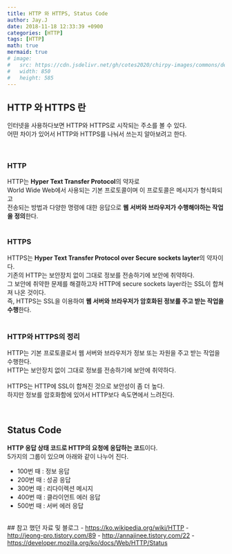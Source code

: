```yaml
---
title: HTTP 와 HTTPS, Status Code
author: Jay.J
date: 2018-11-18 12:33:39 +0900
categories: [HTTP]
tags: [HTTP]
math: true
mermaid: true
# image:
#   src: https://cdn.jsdelivr.net/gh/cotes2020/chirpy-images/commons/devices-mockup.png
#   width: 850
#   height: 585
---
```


## HTTP 와 HTTPS 란  
  
인터넷을 사용하다보면 HTTP와 HTTPS로 시작되는 주소를 볼 수 있다.    
어떤 차이가 있어서 HTTP와 HTTPS를 나눠서 쓰는지 알아보려고 한다.  

<br>

### HTTP
HTTP는 <b>Hyper Text Transfer Protocol</b>의 약자로  
World Wide Web에서 사용되는 기본 프로토콜이며 이 프로토콜은 메시지가 형식화되고  
전송되는 방법과 다양한 명령에 대한 응답으로 <b>웹 서버와 브라우저가 수행해야하는 작업을 정의</b>한다.  
<br>
  
### HTTPS
HTTPS는 <b>Hyper Text Transfer Protocol over Secure sockets layter</b>의 약자이다.  
기존의 HTTP는 보안장치 없이 그대로 정보를 전송하기에 보안에 취약하다.  
그 보안에 취약한 문제를 해결하고자 HTTP에 secure sockets layer라는 SSL이 합쳐져 나온 것이다.  
즉, HTTPS는 SSL을 이용하여 <b>웹 서버와 브라우저가 암호화된 정보를 주고 받는 작업을 수행</b>한다.  
<br>
  
### HTTP와 HTTPS의 정리
HTTP는 기본 프로토콜로서 웹 서버와 브라우저가 정보 또는 자원을 주고 받는 작업을 수행한다.  
HTTP는 보안장치 없이 그대로 정보를 전송하기에 보안에 취약하다.  
<br>
HTTPS는 HTTP에 SSL이 합쳐진 것으로 보안성이 좀 더 높다.  
하지만 정보를 암호화함에 있어서 HTTP보다 속도면에서 느려진다.

<br>
  
## Status Code
<b>HTTP 응답 상태 코드로 HTTP의 요청에 응답하는 코드</b>이다.  
5가지의 그룹이 있으며 아래와 같이 나누어 진다.  
- 100번 때 : 정보 응답
- 200번 때 : 성공 응답
- 300번 때 : 리다이렉션 메시지
- 400번 때 : 클라이언트 에러 응답
- 500번 때 : 서버 에러 응답

<br>
## 참고 했던 자료 및 블로그  
 - <a href="https://ko.wikipedia.org/wiki/HTTP" target="_blank">https://ko.wikipedia.org/wiki/HTTP</a>
 - <a href="http://jeong-pro.tistory.com/89" target="_blank">http://jeong-pro.tistory.com/89</a>
 - <a href="http://annajinee.tistory.com/22" target="_blank">http://annajinee.tistory.com/22</a>
 - <a href=" https://developer.mozilla.org/ko/docs/Web/HTTP/Status" target="_blank"> https://developer.mozilla.org/ko/docs/Web/HTTP/Status</a>